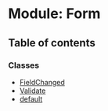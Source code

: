# Module: Form

## Table of contents

### Classes

- [FieldChanged](../classes/Form.FieldChanged.md)
- [Validate](../classes/Form.Validate.md)
- [default](../classes/Form.default.md)
